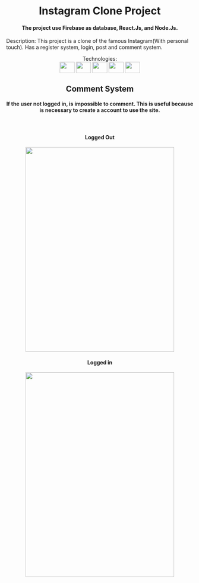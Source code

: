 <h1 align="center">Instagram Clone Project</h1>
<h4 align="center">The project use Firebase as database, React.Js, and Node.Js.</h4>
<p>Description: This project is a clone of the famous Instagram(With personal touch). Has a register system, login, post and comment system.</p>
<div align="center" style:"display: inline_block">Technologies:<br/>
  <img align="center" height="30" width="40" src="https://simpleicons.org/icons/react.svg"> 
  <img align="center" height="30" width="40" src="https://simpleicons.org/icons/firebase.svg">
  <img align="center" height="30" width="40" src="https://simpleicons.org/icons/css3.svg">
  <img align="center" height="30" width="40" src="https://simpleicons.org/icons/html5.svg">
  <img align="center" height="30" width="40" src="https://simpleicons.org/icons/nodedotjs.svg">
</div>


<h2 align="center">Comment System</h2>
<h4 align="center">If the user not logged in, is impossible to comment. This is useful because is necessary to create a account to use the site.</h4>
<div align="center"><br/>
   <h4>Logged Out</h4>
   <img height="550px" width="400px" src="https://user-images.githubusercontent.com/117043744/204292625-b2cc758f-9dfc-456b-b2df-210e35dd0bbd.png"/>
   <h4>Logged in</h4>
   <img height="550px" width="400px" src="https://user-images.githubusercontent.com/117043744/204294411-3b817f02-6f46-4f08-889e-06d87946811b.png"/>
</div>
